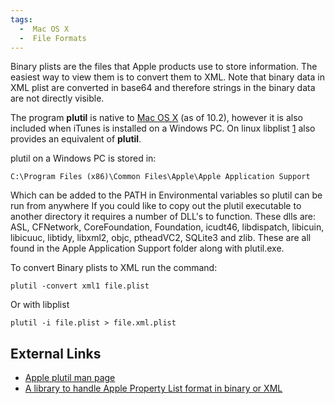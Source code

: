 ```yaml
---
tags:
  -  Mac OS X
  -  File Formats
---
```

Binary plists are the files that Apple products use to store
information. The easiest way to view them is to convert them to XML.
Note that binary data in XML plist are converted in base64 and therefore
strings in the binary data are not directly visible.

The program **plutil** is native to [Mac OS X](mac_os_x.md) (as
of 10.2), however it is also included when iTunes is installed on a
Windows PC. On linux libplist
[1](http://cgit.sukimashita.com/libplist.git) also provides an
equivalent of **plutil**.

plutil on a Windows PC is stored in:

    C:\Program Files (x86)\Common Files\Apple\Apple Application Support

Which can be added to the PATH in Environmental variables so plutil can
be run from anywhere If you could like to copy out the plutil executable
to another directory it requires a number of DLL's to function. These
dlls are: ASL, CFNetwork, CoreFoundation, Foundation, icudt46,
libdispatch, libicuin, libicuuc, libtidy, libxml2, objc, ptheadVC2,
SQLite3 and zlib. These are all found in the Apple Application Support
folder along with plutil.exe.

To convert Binary plists to XML run the command:

    plutil -convert xml1 file.plist

Or with libplist

    plutil -i file.plist > file.xml.plist

## External Links

- [Apple plutil man
  page](http://developer.apple.com/library/mac/#documentation/Darwin/Reference/ManPages/man1/plutil.1.html)
- [A library to handle Apple Property List format in binary or
  XML](http://cgit.sukimashita.com/libplist.git/)

